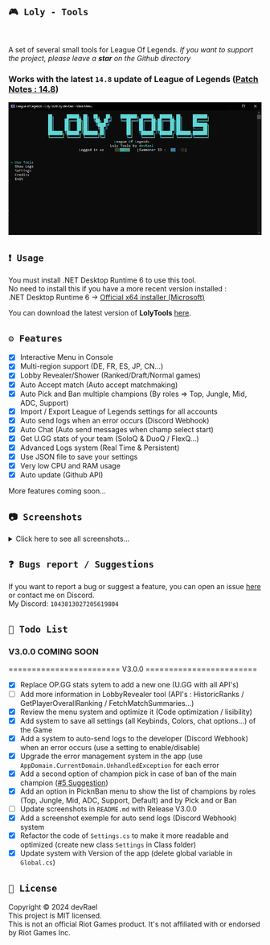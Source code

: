 ﻿## `🎮 Loly - Tools`
<img src="/Ressources/logo.ico" width="100" alt=""/>

A set of several small tools for League Of Legends.
*If you want to support the project, please leave a __star__ on the Github directory*

### Works with the latest `14.8` update of League of Legends ([Patch Notes : 14.8](https://na.leagueoflegends.com/en-us/news/game-updates/patch-14-8-notes/))
![Loly - Tools](/Ressources/mainMenu.png)

## `❗ Usage`
You must install .NET Desktop Runtime 6 to use this tool.<br>
No need to install this if you have a more recent version installed :<br>
.NET Desktop Runtime 6 -> [Official x64 installer (Microsoft)](https://dotnet.microsoft.com/en-us/download/dotnet/thank-you/runtime-desktop-6.0.27-windows-x64-installer)<br>

You can download the latest version of **LolyTools** [here](https://github.com/devRael1/LolyTools/releases/download/2.2.1/Loly.Tools.-.2.2.1.exe).

## `⚙️ Features`
- [x] Interactive Menu in Console
- [x] Multi-region support (DE, FR, ES, JP, CN...)
- [x] Lobby Revealer/Shower (Ranked/Draft/Normal games)
- [x] Auto Accept match (Auto accept matchmaking)
- [x] Auto Pick and Ban multiple champions (By roles => Top, Jungle, Mid, ADC, Support)
- [x] Import / Export League of Legends settings for all accounts
- [x] Auto send logs when an error occurs (Discord Webhook)
- [x] Auto Chat (Auto send messages when champ select start)
- [x] Get U.GG stats of your team (SoloQ & DuoQ / FlexQ...)
- [x] Advanced Logs system (Real Time & Persistent)
- [x] Use JSON file to save your settings
- [x] Very low CPU and RAM usage
- [x] Auto update (Github API)

More features coming soon...

## `📷 Screenshots`
<details>
<summary>Click here to see all screenshots...</summary>

### Updater Menu
<details>
<summary>See screenshot...</summary>
<img src="/Ressources/updater.png" alt="devRael1">
</details>

### Main Menu
<details>
<summary>See screenshot...</summary>
<img src="/Ressources/mainMenu.png" alt="devRael1">
</details>

### Tools Menu
<details>
<summary>See screenshot...</summary>
<img src="/Ressources/toolsMenu.png" alt="devRael1">
</details>

### Settings Menu
<details>
<summary>See screenshot...</summary>
<img src="/Ressources/settingsMenu.png" alt="devRael1">
</details>

### Logs Menu
<details>
<summary>See screenshot...</summary>
<img src="/Ressources/logsMenu.png" alt="devRael1">
</details>

### Credits Menu
<details>
<summary>See screenshot...</summary>
<img src="/Ressources/creditsMenu.png" alt="devRael1">
</details>

#### Discord Webhook Example (Auto send logs when an error occurs)
<details>
<summary>See screenshot...</summary>
<img src="/Ressources/discordWebhook.png" alt="devRael1">
</details>

</details>

## `❓ Bugs report / Suggestions`
If you want to report a bug or suggest a feature, you can open an issue [here](https://github.com/devRael1/LolyTools/issues) or contact me on Discord.<br>
My Discord: `1043813027205619804`

## `🧾 Todo List`
### V3.0.0 COMING SOON
======================== V3.0.0 ========================
- [x] Replace OP.GG stats sytem to add a new one (U.GG with all API's)
- [ ] Add more information in LobbyRevealer tool (API's : HistoricRanks / GetPlayerOverallRanking / FetchMatchSummaries...)
- [x] Review the menu system and optimize it (Code optimization / lisibility)
- [x] Add system to save all settings (all Keybinds, Colors, chat options...) of the Game
- [x] Add a system to auto-send logs to the developer (Discord Webhook) when an error occurs (use a setting to enable/disable)
- [x] Upgrade the error management system in the app (use `AppDomain.CurrentDomain.UnhandledException` for each error
- [x] Add a second option of champion pick in case of ban of the main champion ([#5 Suggestion](https://github.com/devRael1/LolyTools/issues/5))
- [x] Add an option in PicknBan menu to show the list of champions by roles (Top, Jungle, Mid, ADC, Support, Default) and by Pick and or Ban
- [ ] Update screenshots in `README.md` with Release V3.0.0
- [x] Add a screenshot exemple for auto send logs (Discord Webhook) system
- [x] Refactor the code of `Settings.cs` to make it more readable and optimized (create new class `Settings` in Class folder)
- [x] Update system with Version of the app (delete global variable in `Global.cs`)

## `📝 License`
Copyright © 2024 devRael<br>
This project is MIT licensed.<br>
This is not an official Riot Games product. It's not affiliated with or endorsed by Riot Games Inc.
